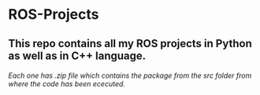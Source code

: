 # ROS-Projects
## This repo contains all my ROS projects in Python as well as in C++ language.




###### Each one has .zip file which contains the package from the src folder from where the code has been ececuted.
